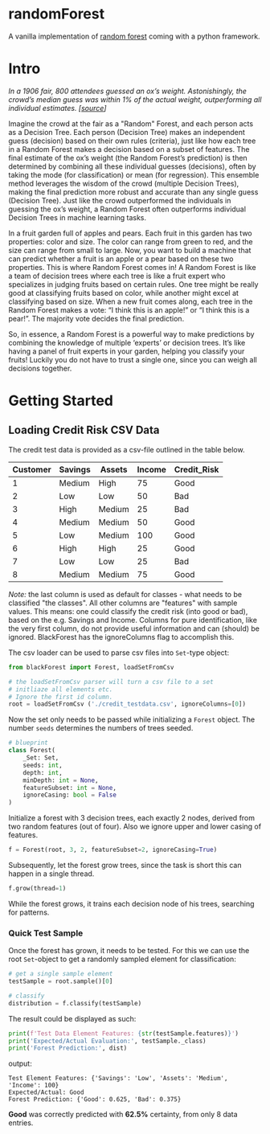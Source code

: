 # randomForest

A vanilla implementation of [random forest](https://en.wikipedia.org/wiki/Random_forest) coming with a python framework.

# Intro
*In a 1906 fair, 800 attendees guessed an ox’s weight. Astonishingly, the crowd’s median guess was within 1% of the actual weight, outperforming all individual estimates. [[source](https://databasecamp.de/en/ml/random-forests)]*

Imagine the crowd at the fair as a "Random" Forest, and each person acts as a Decision Tree. Each person (Decision Tree) makes an independent guess (decision) based on their own rules (criteria), just like how each tree in a Random Forest makes a decision based on a subset of features. The final estimate of the ox’s weight (the Random Forest’s prediction) is then determined by combining all these individual guesses (decisions), often by taking the mode (for classification) or mean (for regression). This ensemble method leverages the wisdom of the crowd (multiple Decision Trees), making the final prediction more robust and accurate than any single guess (Decision Tree). Just like the crowd outperformed the individuals in guessing the ox’s weight, a Random Forest often outperforms individual Decision Trees in machine learning tasks.

In a fruit garden full of apples and pears. Each fruit in this garden has two properties: color and size. The color can range from green to red, and the size can range from small to large.
Now, you want to build a machine that can predict whether a fruit is an apple or a pear based on these two properties. This is where Random Forest comes in!
A Random Forest is like a team of decision trees where each tree is like a fruit expert who specializes in judging fruits based on certain rules. One tree might be really good at classifying fruits based on color, while another might excel at classifying based on size.
When a new fruit comes along, each tree in the Random Forest makes a vote: “I think this is an apple!” or “I think this is a pear!”. The majority vote decides the final prediction.

So, in essence, a Random Forest is a powerful way to make predictions by combining the knowledge of multiple ‘experts’ or decision trees. It’s like having a panel of fruit experts in your garden, helping you classify your fruits! Luckily you do not have to trust a single one, since you can weigh all decisions together.

# Getting Started

## Loading Credit Risk CSV Data 
The credit test data is provided as a csv-file outlined in the table below.

|Customer|Savings|Assets|Income|Credit_Risk|
|-|-|-|-|-|
|1|Medium|High|75|Good|
|2|Low|Low|50|Bad|
|3|High|Medium|25|Bad|
|4|Medium|Medium|50|Good|
|5|Low|Medium|100|Good|
|6|High|High|25|Good|
|7|Low|Low|25|Bad|
|8|Medium|Medium|75|Good|

*Note:* the last column is used as default for classes - what needs to be classified "the classes". All other columns are "features" with sample values. This means: one could classify the credit risk (into good or bad), based on the e.g. Savings and Income. Columns for pure identification, like the very first column, do not provide useful information and can (should) be ignored. BlackForest has the ignoreColumns flag to accomplish this.

The csv loader can be used to parse csv files into `Set`-type object:

```python
from blackForest import Forest, loadSetFromCsv

# the loadSetFromCsv parser will turn a csv file to a set 
# initliaze all elements etc. 
# Ignore the first id column.
root = loadSetFromCsv ('./credit_testdata.csv', ignoreColumns=[0])
```

Now the set only needs to be passed while initializing a `Forest` object. The number `seeds` determines the numbers of trees seeded.

``` python
# blueprint
class Forest(
    _Set: Set,
    seeds: int,
    depth: int,
    minDepth: int = None,
    featureSubset: int = None,
    ignoreCasing: bool = False
)
```

Initialize a forest with 3 decision trees, each exactly 2 nodes, derived from two random features (out of four). Also we ignore upper and lower casing of features.

```python
f = Forest(root, 3, 2, featureSubset=2, ignoreCasing=True)
```

Subsequently, let the forest grow trees, since the task is short this can happen in a single thread.

```python
f.grow(thread=1)
```

While the forest grows, it trains each decision node of his trees, searching for patterns.

### Quick Test Sample

Once the forest has grown, it needs to be tested. For this we can use the root `Set`-object to get a randomly sampled element for classification:

```python
# get a single sample element
testSample = root.sample()[0]

# classify
distribution = f.classify(testSample)
```

The result could be displayed as such:

```python
print(f'Test Data Element Features: {str(testSample.features)}')
print('Expected/Actual Evaluation:', testSample._class)
print('Forest Prediction:', dist)
```
output:
```
Test Element Features: {'Savings': 'Low', 'Assets': 'Medium', 'Income': 100}
Expected/Actual: Good
Forest Prediction: {'Good': 0.625, 'Bad': 0.375}
```
**Good** was correctly predicted with **62.5%** certainty, from only 8 data entries.
